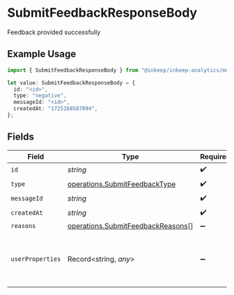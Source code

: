 # SubmitFeedbackResponseBody

Feedback provided successfully

## Example Usage

```typescript
import { SubmitFeedbackResponseBody } from "@inkeep/inkeep-analytics/models/operations";

let value: SubmitFeedbackResponseBody = {
  id: "<id>",
  type: "negative",
  messageId: "<id>",
  createdAt: "1725168587094",
};
```

## Fields

| Field                                                                                  | Type                                                                                   | Required                                                                               | Description                                                                            |
| -------------------------------------------------------------------------------------- | -------------------------------------------------------------------------------------- | -------------------------------------------------------------------------------------- | -------------------------------------------------------------------------------------- |
| `id`                                                                                   | *string*                                                                               | :heavy_check_mark:                                                                     | N/A                                                                                    |
| `type`                                                                                 | [operations.SubmitFeedbackType](../../models/operations/submitfeedbacktype.md)         | :heavy_check_mark:                                                                     | N/A                                                                                    |
| `messageId`                                                                            | *string*                                                                               | :heavy_check_mark:                                                                     | N/A                                                                                    |
| `createdAt`                                                                            | *string*                                                                               | :heavy_check_mark:                                                                     | N/A                                                                                    |
| `reasons`                                                                              | [operations.SubmitFeedbackReasons](../../models/operations/submitfeedbackreasons.md)[] | :heavy_minus_sign:                                                                     | N/A                                                                                    |
| `userProperties`                                                                       | Record<string, *any*>                                                                  | :heavy_minus_sign:                                                                     | A customizable collection of custom properties or attributes.                          |